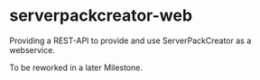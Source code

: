 # serverpackcreator-web

Providing a REST-API to provide and use ServerPackCreator as a webservice.

To be reworked in a later Milestone.